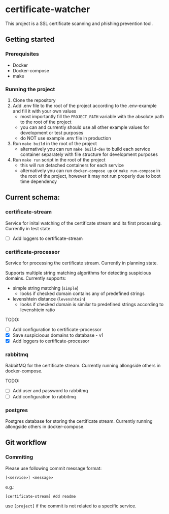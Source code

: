 # certificate-watcher

This project is a SSL certificate scanning and phishing prevention tool.

## Getting started

### Prerequisites

- Docker
- Docker-compose
- make

### Running the project

1. Clone the repository
2. Add .env file to the root of the project according to the .env-example and fill it with your own values
   - most importantly fill the `PROJECT_PATH` variable with the absolute path to the root of the project
   - you can and currently should use all other example values for development or test purposes
   - do NOT use example .env file in production
3. Run `make build` in the root of the project
   - alternatively you can run `make build-dev` to build each service container separately with file structure for development purposes
4. Run `make run` script in the root of the project
   - this will run detached containers for each service
   - alternatively you can run `docker-compose up` or `make run-compose` in the root of the project, however it may not run properly due to boot time dependency

## Current schema:

### certificate-stream

Service for inital watching of the certificate stream and its first processing. Currently in test state.

- [ ] Add loggers to certificate-stream

### certificate-processor

Service for processing the certificate stream. Currently in planning state.

Supports multiple string matching algorithms for detecting suspicious domains.
Currently supports:
- simple string matching (`simple`)
  - looks if checked domain contains any of predefined strings
- levenshtein distance (`levenshtein`)
  - looks if checked domain is similar to predefined strings according to levenshtein ratio

TODO:
- [ ] Add configuration to certificate-processor
- [x] Save suspicioous domains to database - v1
- [x] Add loggers to certificate-processor

### rabbitmq

RabbitMQ for the certificate stream. Currently running allongside others in docker-compose.

TODO:
- [ ] Add user and password to rabbitmq
- [ ] Add configuration to rabbitmq

### postgres

Postgres database for storing the certificate stream. Currently running allongside others in docker-compose.

## Git workflow

### Commiting

Please use following commit message format:

`[<service>] <message>`

e.g.:

`[certificate-stream] Add readme`

use `[project]` if the commit is not related to a specific service.
